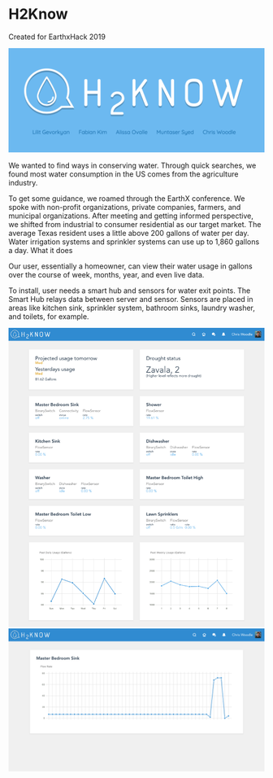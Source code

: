 # H2Know

Created for EarthxHack 2019

![logo](https://raw.githubusercontent.com/chriswoodle/h2know/master/logo.png)

We wanted to find ways in conserving water. Through quick searches, we found most water consumption in the US comes from the agriculture industry.

To get some guidance, we roamed through the EarthX conference. We spoke with non-profit organizations, private companies, farmers, and municipal organizations. After meeting and getting informed perspective, we shifted from industrial to consumer residential as our target market. The average Texas resident uses a little above 200 gallons of water per day. Water irrigation systems and sprinkler systems can use up to 1,860 gallons a day.
What it does

Our user, essentially a homeowner, can view their water usage in gallons over the course of week, months, year, and even live data.

To install, user needs a smart hub and sensors for water exit points. The Smart Hub relays data between server and sensor. Sensors are placed in areas like kitchen sink, sprinkler system, bathroom sinks, laundry washer, and toilets, for example. 

![logo](https://raw.githubusercontent.com/chriswoodle/h2know/master/screenshot1.png)
![logo](https://raw.githubusercontent.com/chriswoodle/h2know/master/screenshot2.png)
